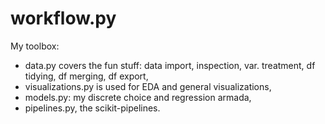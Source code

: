 # workflow.py
My toolbox:

* data.py covers the fun stuff: data import, inspection, var. treatment, df tidying, df merging, df export,
* visualizations.py is used for EDA and general visualizations,
* models.py: my discrete choice and regression armada,
* pipelines.py, the scikit-pipelines.
